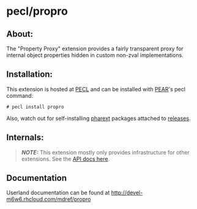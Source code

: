 # pecl/propro

## About:

The "Property Proxy" extension provides a fairly transparent proxy for internal object properties hidden in custom non-zval implementations.

## Installation:

This extension is hosted at [PECL](http://pecl.php.net) and can be installed with [PEAR](http://pear.php.net)'s pecl command:

    # pecl install propro

Also, watch out for self-installing [pharext](https://github.com/m6w6/pharext) packages attached to [releases](https://github.com/m6w6/ext-propro/releases).

## Internals:

> ***NOTE:***
  This extension mostly only provides infrastructure for other extensions.
  See the [API docs here](http://m6w6.github.io/ext-propro/).

## Documentation

Userland documentation can be found at http://devel-m6w6.rhcloud.com/mdref/propro
